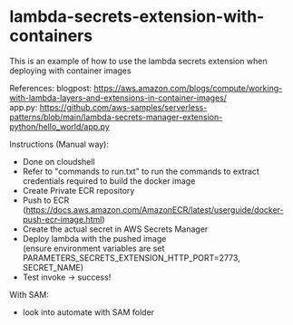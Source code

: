 # lambda-secrets-extension-with-containers

This is an example of how to use the lambda secrets extension when deploying with container images

References: 
blogpost: https://aws.amazon.com/blogs/compute/working-with-lambda-layers-and-extensions-in-container-images/  
app.py: https://github.com/aws-samples/serverless-patterns/blob/main/lambda-secrets-manager-extension-python/hello_world/app.py

Instructions (Manual way):
- Done on cloudshell
- Refer to "commands to run.txt" to run the commands to extract credentials required to build the docker image
- Create Private ECR repository
- Push to ECR (https://docs.aws.amazon.com/AmazonECR/latest/userguide/docker-push-ecr-image.html)
- Create the actual secret in AWS Secrets Manager 
- Deploy lambda with the pushed image  
(ensure environment variables are set PARAMETERS_SECRETS_EXTENSION_HTTP_PORT=2773, SECRET_NAME) 
- Test invoke -> success!

With SAM:
- look into automate with SAM folder